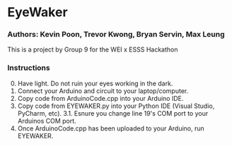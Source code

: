 <h1>EyeWaker</h1>
<h3>Authors: Kevin Poon, Trevor Kwong, Bryan Servin, Max Leung</h3>
This is a project by Group 9 for the WEI x ESSS Hackathon
<h3>Instructions</h3>


0. Have light. Do not ruin your eyes working in the dark. 
1. Connect your Arduino and circuit to your laptop/computer.
2. Copy code from ArduinoCode.cpp into your Arduino IDE.
3. Copy code from EYEWAKER.py into your Python IDE (Visual Studio, PyCharm, etc).
3.1. Esnure you change line 19's COM port to your Arduinos COM port.
4. Once ArduinoCode.cpp has been uploaded to your Arduino, run EYEWAKER. 
